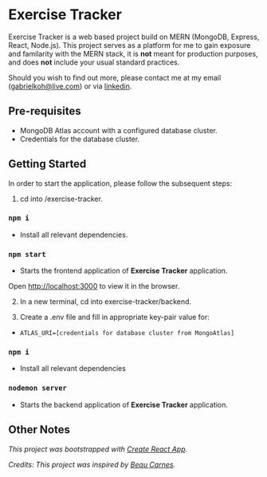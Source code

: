 # Exercise Tracker

Exercise Tracker is a web based project build on MERN (MongoDB, Express, React, Node.js). This project serves as a platform for me to gain exposure and familarity with the MERN stack, it is **not** meant for production purposes, and does **not** include your usual standard practices.

Should you wish to find out more, please contact me at my email (gabrielkoh@live.com) or via [linkedin](https://www.linkedin.com/in/gabrielkohzm).

## Pre-requisites

- MongoDB Atlas account with a configured database cluster.
- Credentials for the database cluster.

## Getting Started

In order to start the application, please follow the subsequent steps:

1. cd into /exercise-tracker.

### `npm i`
- Install all relevant dependencies.

### `npm start`
- Starts the frontend application of **Exercise Tracker** application.

Open [http://localhost:3000](http://localhost:3000) to view it in the browser.

2. In a new terminal, cd into exercise-tracker/backend.

3. Create a .env file and fill in appropriate key-pair value for:

- `ATLAS_URI=[credentials for database cluster from MongoAtlas]`

### `npm i`
- Install all relevant dependencies

### `nodemon server`
- Starts the backend application of **Exercise Tracker** application.

## Other Notes

*This project was bootstrapped with [Create React App](https://github.com/facebook/create-react-app).*

*Credits: This project was inspired by [Beau Carnes](https://medium.com/@beaucarnes/learn-the-mern-stack-by-building-an-exercise-tracker-mern-tutorial-59c13c1237a1).*
